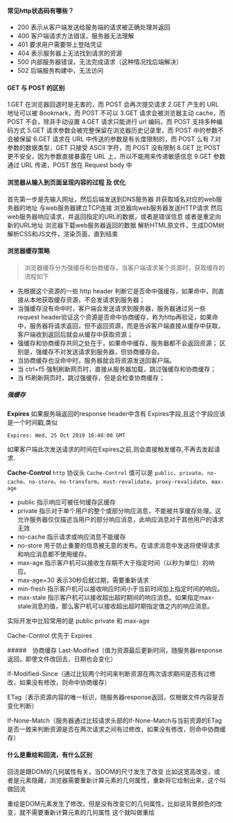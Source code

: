 #### 常见http状态码有哪些？

- 200 表示从客户端发送给服务端的请求被正确处理并返回
- 400 客户端请求方法错误，服务器无法理解
- 401 要求用户需要带上登陆凭证
- 404 表示服务器上无法找到请求的资源
- 500 内部服务器错误，无法完成请求（这种情况找后端解决）
- 502 后端服务构建中，无法访问

#### GET 与 POST 的区别

1.GET 在浏览器回退时是无害的，而 POST 会再次提交请求
2.GET 产生的 URL 地址可以被 Bookmark，而 POST 不可以
3.GET 请求会被浏览器主动 cache，而 POST 不会，除非手动设置
4.GET 请求只能进行 url 编码，而 POST 支持多种编码方式
5.GET 请求参数会被完整保留在浏览器历史记录里，而 POST 中的参数不会被保留
6.GET 请求在 URL 中传送的参数是有长度限制的，而 POST 么有 7.对参数的数据类型，GET 只接受 ASCII 字符，而 POST 没有限制
8.GET 比 POST 更不安全，因为参数直接暴露在 URL 上，所以不能用来传递敏感信息
9.GET 参数通过 URL 传递，POST 放在 Request body 中


#### 浏览器从输入到页面呈现内容的过程 及 优化

首先第一步是先输入网址，然后后端发送到DNS服务器
并获取域名对应的web服务器的地址
与web服务器建立TCP连接
浏览器向web服务器发送HTTP请求
然后web服务器响应请求，并返回指定的URL的数据，或者是错误信息
或者是重定向新的URL地址
浏览器下载web服务器返回的数据
解析HTML原文件，生成DOM树
解析CSS和JS文件，渲染页面，直到结束



#### 浏览器缓存策略

> 浏览器缓存分为强缓存和协商缓存。当客户端请求某个资源时，获取缓存的流程如下

- 先根据这个资源的一些 http header 判断它是否命中强缓存，如果命中，则直接从本地获取缓存资源，不会发请求到服务器；
- 当强缓存没有命中时，客户端会发送请求到服务器，服务器通过另一些request header验证这个资源是否命中协商缓存，称为http再验证，如果命中，服务器将请求返回，但不返回资源，而是告诉客户端直接从缓存中获取，客户端收到返回后就会从缓存中获取资源；
- 强缓存和协商缓存共同之处在于，如果命中缓存，服务器都不会返回资源； 区别是，强缓存不对发送请求到服务器，但协商缓存会。
- 当协商缓存也没命中时，服务器就会将资源发送回客户端。
- 当 ctrl+f5 强制刷新网页时，直接从服务器加载，跳过强缓存和协商缓存；
- 当 f5刷新网页时，跳过强缓存，但是会检查协商缓存；

##### 强缓存

**Expires**
如果服务端返回的response header中含有 Expires字段,且这个字段应该是一个时间戳,类似
```http
Expires: Wed, 25 Oct 2019 16:48:00 GMT
```
如果客户端此次发送请求的时间在Expires之前,则会直接触发缓存,不再去发起请求.


**Cache-Control**
`http` 协议头 `Cache-Control`
值可以是 `public`、`private`、`no-cache`、`no-store`、`no-transform`、`must-revalidate`、`proxy-revalidate`、`max-age`

- public 指示响应可被任何缓存区缓存
- private 指示对于单个用户的整个或部分响应消息，不能被共享缓存处理。这允许服务器仅仅描述当用户的部分响应消息，此响应消息对于其他用户的请求无效
- no-cache 指示请求或响应消息不能缓存
- no-store 用于防止重要的信息被无意的发布。在请求消息中发送将使得请求和响应消息都不使用缓存。
- max-age 指示客户机可以接收生存期不大于指定时间（以秒为单位）的响应。
 - max-age=30 表示30秒后就过期，需要重新请求
- min-fresh 指示客户机可以接收响应时间小于当前时间加上指定时间的响应。
- max-stale 指示客户机可以接收超出超时期间的响应消息。如果指定max-stale消息的值，那么客户机可以接收超出超时期指定值之内的响应消息。

实际开发中比较常用的是 public private 和 max-age

Cache-Control 优先于 Expires


#####　协商缓存
Last-Modified（值为资源最后更新时间，随服务器response返回，即使文件改回去，日期也会变化）

If-Modified-Since（通过比较两个时间来判断资源在两次请求期间是否有过修改，如果没有修改，则命中协商缓存）

ETag（表示资源内容的唯一标识，随服务器response返回，仅根据文件内容是否变化判断）

If-None-Match（服务器通过比较请求头部的If-None-Match与当前资源的ETag是否一致来判断资源是否在两次请求之间有过修改，如果没有修改，则命中协商缓存）


#### 什么是重绘和回流，有什么区别

回流是跟DOM的几何属性有关，当DOM的尺寸发生了改变
比如这宽高改变，或者是元素隐藏，浏览器需要重新计算元素的几何属性，重新将它绘制出来，这个叫做回流

重绘是DOM元素发生了修改，但是没有改变它的几何属性，比如说背景颜色的改变，就不需要重新计算元素的几何属性
这个就叫做重绘